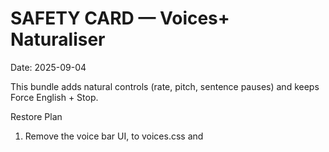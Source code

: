 # SAFETY CARD — Voices+ Naturaliser
Date: 2025-09-04

This bundle adds natural controls (rate, pitch, sentence pauses) and keeps Force English + Stop.

Restore Plan
1) Remove the voice bar UI, <link> to voices.css and <script> narrator.js.
2) Delete the `patch/` folder.
3) Re-deploy.
